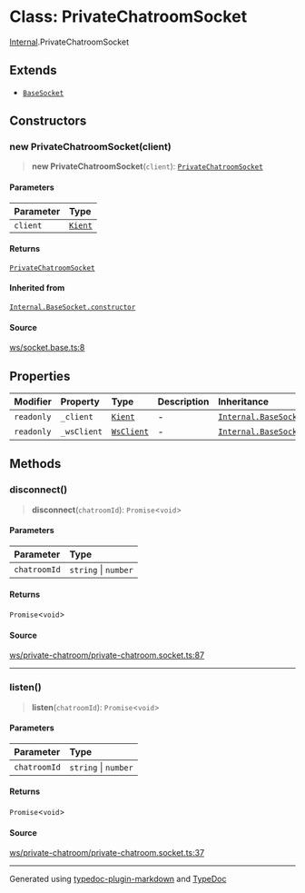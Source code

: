 # Class: PrivateChatroomSocket

[Internal](../index.md).PrivateChatroomSocket

## Extends

- [`BaseSocket`](BaseSocket.md)

## Constructors

### new PrivateChatroomSocket(client)

> **new PrivateChatroomSocket**(`client`): [`PrivateChatroomSocket`](PrivateChatroomSocket.md)

#### Parameters

| Parameter | Type |
| :------ | :------ |
| `client` | [`Kient`](../../classes/Kient.md) |

#### Returns

[`PrivateChatroomSocket`](PrivateChatroomSocket.md)

#### Inherited from

[`Internal.BaseSocket.constructor`](BaseSocket.md#constructors)

#### Source

[ws/socket.base.ts:8](https://github.com/zSoulweaver/kient/blob/cb3a38e/src/ws/socket.base.ts#L8)

## Properties

| Modifier | Property | Type | Description | Inheritance | Source |
| :------ | :------ | :------ | :------ | :------ | :------ |
| `readonly` | `_client` | [`Kient`](../../classes/Kient.md) | - | [`Internal.BaseSocket._client`](BaseSocket.md) | [ws/socket.base.ts:5](https://github.com/zSoulweaver/kient/blob/cb3a38e/src/ws/socket.base.ts#L5) |
| `readonly` | `_wsClient` | [`WsClient`](WsClient.md) | - | [`Internal.BaseSocket._wsClient`](BaseSocket.md) | [ws/socket.base.ts:6](https://github.com/zSoulweaver/kient/blob/cb3a38e/src/ws/socket.base.ts#L6) |

## Methods

### disconnect()

> **disconnect**(`chatroomId`): `Promise`\<`void`\>

#### Parameters

| Parameter | Type |
| :------ | :------ |
| `chatroomId` | `string` \| `number` |

#### Returns

`Promise`\<`void`\>

#### Source

[ws/private-chatroom/private-chatroom.socket.ts:87](https://github.com/zSoulweaver/kient/blob/cb3a38e/src/ws/private-chatroom/private-chatroom.socket.ts#L87)

***

### listen()

> **listen**(`chatroomId`): `Promise`\<`void`\>

#### Parameters

| Parameter | Type |
| :------ | :------ |
| `chatroomId` | `string` \| `number` |

#### Returns

`Promise`\<`void`\>

#### Source

[ws/private-chatroom/private-chatroom.socket.ts:37](https://github.com/zSoulweaver/kient/blob/cb3a38e/src/ws/private-chatroom/private-chatroom.socket.ts#L37)

***

Generated using [typedoc-plugin-markdown](https://www.npmjs.com/package/typedoc-plugin-markdown) and [TypeDoc](https://typedoc.org/)
